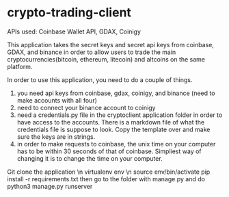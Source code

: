 # crypto-trading-client



APIs used: Coinbase Wallet API, GDAX, Coinigy

This application takes the secret keys and secret api keys from coinbase, GDAX, and binance in order to allow users to trade the main cryptocurrencies(bitcoin, ethereum, litecoin) and altcoins on the same platform. 

In order to use this application, you need to do a couple of things.

1. you need api keys from coinbase, gdax, coinigy, and binance (need to make accounts with all four)
2. need to connect your binance account to coinigy
3. need a credentials.py file in the cryptoclient application folder in order to have access to the accounts. There is a markdown file of what the credentials file is suppose to look. Copy the template over and make sure the keys are in strings.
4. in order to make requests to coinbase, the unix time on your computer has to be within 30 seconds of that of coinbase. Simpliest way of changing it is to change the time on your computer.

Git clone the application \n
virtualenv env \n
source env/bin/activate
pip install -r requirements.txt
then go to the folder with manage.py and do python3 manage.py runserver


